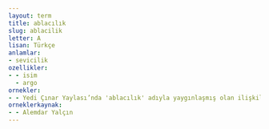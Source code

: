 ```yaml
---
layout: term
title: ablacılık
slug: ablacilik
letter: A
lisan: Türkçe
anlamlar:
- sevicilik
ozellikler:
- - isim
  - argo
ornekler:
- - Yedi Çınar Yaylası’nda 'ablacılık' adıyla yaygınlaşmış olan ilişkilerden söz edildiğini görüyoruz.
orneklerkaynak:
- - Alemdar Yalçın
---
```

